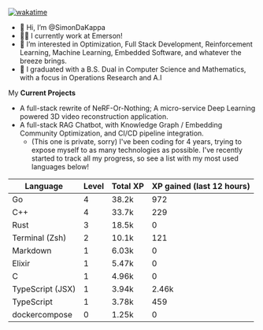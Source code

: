 
[![wakatime](https://wakatime.com/badge/user/50e6c678-94a9-4739-af51-360aeb113c51.svg)](https://wakatime.com/@50e6c678-94a9-4739-af51-360aeb113c51)

- 👋 Hi, I’m @SimonDaKappa
- 🧑‍💼 I currently work at Emerson!
- 👀 I’m interested in Optimization, Full Stack Development, Reinforcement Learning, Machine Learning, Embedded Software, and whatever the breeze brings.
- 🌱 I graduated with a B.S. Dual in Computer Science and Mathematics, with a focus in Operations Research and A.I

My **Current Projects** 
- A full-stack rewrite of NeRF-Or-Nothing; A micro-service Deep Learning powered 3D video reconstruction application.
- A full-stack RAG Chatbot, with Knowledge Graph / Embedding Community Optimization, and CI/CD pipeline integration.
  - (This one is private, sorry)
I've been coding for 4 years, trying to expose myself to as many technologies as possible. I've recently started to track all my progress, so see
a list with my most used languages below!

| Language | Level | Total XP | XP gained (last 12 hours) |
| --- | --- | --- | --- |
| Go | 4 | 38.2k | 972 |
| C++ | 4 | 33.7k | 229 |
| Rust | 3 | 18.5k | 0 |
| Terminal (Zsh) | 2 | 10.1k | 121 |
| Markdown | 1 | 6.03k | 0 |
| Elixir | 1 | 5.47k | 0 |
| C | 1 | 4.96k | 0 |
| TypeScript (JSX) | 1 | 3.94k | 2.46k |
| TypeScript | 1 | 3.78k | 459 |
| dockercompose | 0 | 1.25k | 0 |